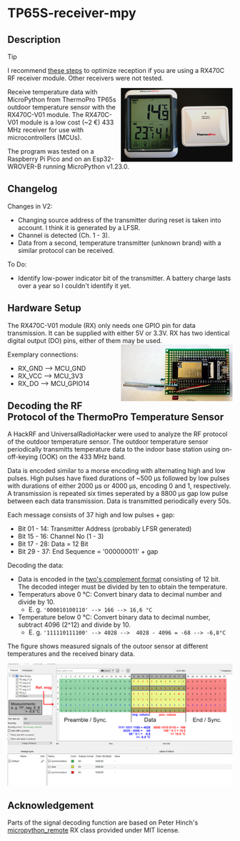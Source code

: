 # TP65S-receiver-mpy

## Description

> [!TIP]
> I recommend [these steps](https://github.com/de-dh/MPY-RF) to optimize reception if you are using a RX470C RF receiver module.
> Other receivers were not tested.


<img align="right" src="img/TP.jpg" width="250" height="auto" />

Receive temperature data with MicroPython from ThermoPro TP65s outdoor temperature sensor with the RX470C-V01 module.
The RX470C-V01 module is a low cost (~2 €) 433 MHz receiver for use with microcontrollers (MCUs).


The program was tested on a Raspberry Pi Pico and on an Esp32-WROVER-B running MicroPython v1.23.0.

## Changelog

Changes in V2:
- Changing source address of the transmitter during reset is taken into account. I think it is generated by a LFSR.
- Channel is detected (Ch. 1 - 3).
- Data from a second, temperature transmitter (unknown brand) with a similar protocol can be received.

To Do:
- Identify low-power indicator bit of the transmitter. A battery charge lasts over a year so I couldn't identify it yet.


## Hardware Setup
The RX470C-V01 module (RX) only needs one GPIO pin for data transmission.
It can be supplied with either 5V or 3.3V.
RX has two identical digital output (DO) pins, either of them may be used.
<img align="right" src="img/Setup.jpg" width="250" height="auto" />

Exemplary connections:
- RX_GND --> MCU_GND
- RX_VCC --> MCU_3V3
- RX_DO  --> MCU_GPIO14


## Decoding the RF Protocol of the ThermoPro Temperature Sensor
A HackRF and UniversalRadioHacker were used to analyze the RF protocol of the outdoor temperature sensor.
The outdoor temperature sensor periodically transmitts temperature data to the indoor base station using on-off-keying (OOK) on the 433 MHz band.

Data is encoded similar to a morse encoding with alternating high and low pulses. 
High pulses have fixed durations of ~500 µs followed by low pulses with durations of either 2000 µs or 4000 µs, encoding 0 and 1, respectively.
A transmission is repeated six times seperated by a 8800 µs gap low pulse between each data transmission.
Data is transmitted periodically every 50s.

Each message consists of 37 high and low pulses + gap:
- Bit 01 - 14: Transmitter Address (probably LFSR generated)
- Bit 15 - 16: Channel No (1 - 3)
- Bit 17 - 28: Data = 12 Bit
- Bit 29 - 37: End Sequence = '000000011' + gap


Decoding the data:
- Data is encoded in the [two's complement format](https://en.wikipedia.org/wiki/Two%27s_complement) consisting of 12 bit. The decoded integer must be divided by ten to obtain the temperature.
- Temperaturs above 0 °C: Convert binary data to decimal number and divide by 10.
    - E. g. `'000010100110' --> 166 --> 16,6 °C`
- Temperature below 0 °C: Convert binary data to decimal number, subtract 4096 (2^12) and divide by 10.
    - E. g. `'111110111100' --> 4028 -->  4028 - 4096 = -68 --> -6,8°C`


The figure shows measured signals of the outoor sensor at different temperatures and the received binary data.

<img src="img/TP_Protocol_Analysis_Edited.png" width="800" height="auto" />

## Acknowledgement
Parts of the signal decoding function are based on Peter Hinch's [micropython_remote](https://github.com/peterhinch/micropython_remote) RX class provided under MIT license.
